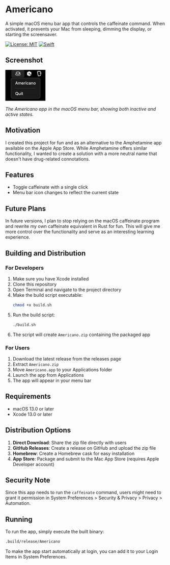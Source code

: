 # Americano

A simple macOS menu bar app that controls the caffeinate command. When activated, it prevents your Mac from sleeping, dimming the display, or starting the screensaver.

[![License: MIT](https://img.shields.io/badge/License-MIT-yellow.svg)](https://opensource.org/licenses/MIT)
[![Swift](https://github.com/apsknight/americano/actions/workflows/swift.yml/badge.svg)](https://github.com/apsknight/americano/actions/workflows/swift.yml)

## Screenshot

![Americano App Screenshot](screenshots/americano_screenshot.png)

*The Americano app in the macOS menu bar, showing both inactive and active states.*

## Motivation

I created this project for fun and as an alternative to the Amphetamine app available on the Apple App Store. While Amphetamine offers similar functionality, I wanted to create a solution with a more neutral name that doesn't have drug-related connotations.

## Features

- Toggle caffeinate with a single click
- Menu bar icon changes to reflect the current state

## Future Plans

In future versions, I plan to stop relying on the macOS caffeinate program and rewrite my own caffeinate equivalent in Rust for fun. This will give me more control over the functionality and serve as an interesting learning experience.

## Building and Distribution

### For Developers

1. Make sure you have Xcode installed
2. Clone this repository
3. Open Terminal and navigate to the project directory
4. Make the build script executable:
   ```bash
   chmod +x build.sh
   ```
5. Run the build script:
   ```bash
   ./build.sh
   ```
6. The script will create `Americano.zip` containing the packaged app

### For Users

1. Download the latest release from the releases page
2. Extract `Americano.zip`
3. Move `Americano.app` to your Applications folder
4. Launch the app from Applications
5. The app will appear in your menu bar

## Requirements

- macOS 13.0 or later
- Xcode 13.0 or later

## Distribution Options

1. **Direct Download**: Share the zip file directly with users
2. **GitHub Releases**: Create a release on GitHub and upload the zip file
3. **Homebrew**: Create a Homebrew cask for easy installation
4. **App Store**: Package and submit to the Mac App Store (requires Apple Developer account)

## Security Note

Since this app needs to run the `caffeinate` command, users might need to grant it permission in System Preferences > Security & Privacy > Privacy > Automation.

## Running

To run the app, simply execute the built binary:

```bash
.build/release/Americano
```

To make the app start automatically at login, you can add it to your Login Items in System Preferences. 